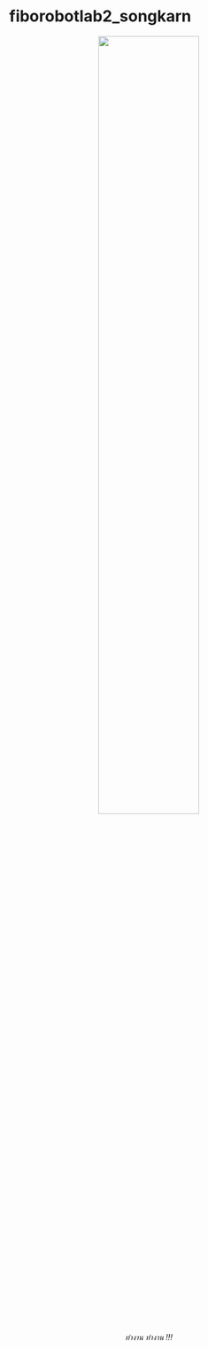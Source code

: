 # fiborobotlab2_songkarn
<p align="center">
  <a href="https://arxiv.org/abs/1812.03506"><img src="https://thematter.co/wp-content/uploads/2022/03/%E0%B8%8A%E0%B8%B1%E0%B8%8A%E0%B8%8A%E0%B8%B2%E0%B8%95%E0%B8%B4_web-600x454.jpg" width="60%"/></a>
  <br /><em>ทำงาน ทำงาน !!!</em>
</p>
 

